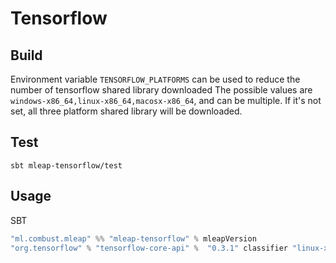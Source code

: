 # Tensorflow
## Build
Environment variable `TENSORFLOW_PLATFORMS` can be used to reduce the number of tensorflow shared library downloaded
The possible values are `windows-x86_64,linux-x86_64,macosx-x86_64`, and can be multiple.
If it's not set, all three platform shared library will be downloaded.

## Test

```
sbt mleap-tensorflow/test 
```

## Usage
SBT
```scala
"ml.combust.mleap" %% "mleap-tensorflow" % mleapVersion
"org.tensorflow" % "tensorflow-core-api" %  "0.3.1" classifier "linux-x86_64"
```
